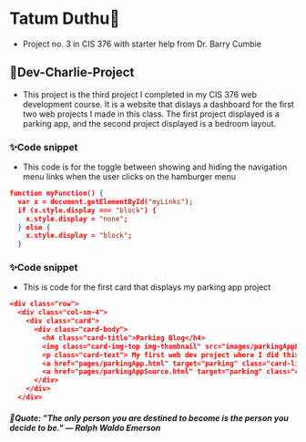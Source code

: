 # Tatum Duthu🦭

- Project no. 3 in CIS 376 with starter help from Dr. Barry Cumbie

## 🤩Dev-Charlie-Project
- This project is the third project I completed in my CIS 376 web development course. It is a website that dislays a dashboard for the first two web projects I made in this class. The first project displayed is a parking app, and the second project displayed is a bedroom layout.
### ✨Code snippet
- This code is for the toggle between showing and hiding the navigation menu links when the user clicks on the hamburger menu
```json
function myFunction() {
  var x = document.getElementById("myLinks");
  if (x.style.display === "block") {
    x.style.display = "none";
  } else {
    x.style.display = "block";
  }


```
### ✨Code snippet
- This is code for the first card that displays my parking app project
```json
<div class="row">
  <div class="col-sm-4">
    <div class="card">
      <div class="card-body">
        <h4 class="card-title">Parking Blog</h4>
        <img class="card-img-top img-thumbnail" src="images/parkingAppPreview.png" alt="Card image">
        <p class="card-text"> My first web dev project where I did this little blog! </p>
        <a href="pages/parkingApp.html" target="parking" class="card-link">Parking App</a>
        <a href="pages/parkingAppSource.html" target="parking" class="card-link">source code</a>
      </div>
    </div>
  </div>

```



##### 🎈Quote: "The only person you are destined to become is the person you decide to be." — Ralph Waldo Emerson
